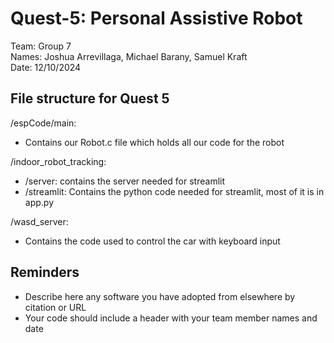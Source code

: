 # Quest-5: Personal Assistive Robot

Team: Group 7
<br>
Names: Joshua Arrevillaga, Michael Barany, Samuel Kraft
<br>
Date: 12/10/2024

## File structure for Quest 5

/espCode/main: 
  - Contains our Robot.c file which holds all our code for the robot

/indoor_robot_tracking: 
  - /server: contains the server needed for streamlit
  - /streamlit: Contains the python code needed for streamlit, most of it is in app.py

/wasd_server:
  - Contains the code used to control the car with keyboard input

## Reminders
- Describe here any software you have adopted from elsewhere by citation or URL
- Your code should include a header with your team member names and date


